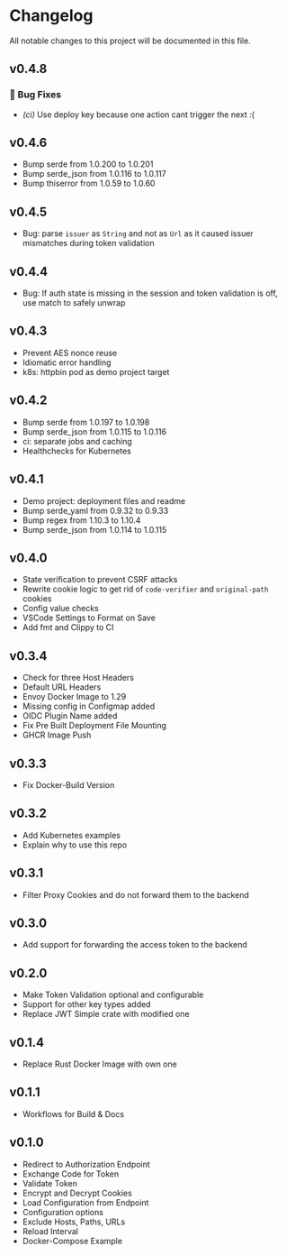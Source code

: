 # Changelog

All notable changes to this project will be documented in this file.

## v0.4.8

### 🐛 Bug Fixes

- *(ci)* Use deploy key because one action cant trigger the next :(

## v0.4.6

* Bump serde from 1.0.200 to 1.0.201
* Bump serde_json from 1.0.116 to 1.0.117
* Bump thiserror from 1.0.59 to 1.0.60

## v0.4.5

* Bug: parse `issuer` as `String` and not as `Url` as it caused issuer mismatches during token validation

## v0.4.4

* Bug: If auth state is missing in the session and token validation is off, use match to safely unwrap

## v0.4.3

* Prevent AES nonce reuse
* Idiomatic error handling
* k8s: httpbin pod as demo project target

## v0.4.2

* Bump serde from 1.0.197 to 1.0.198
* Bump serde_json from 1.0.115 to 1.0.116
* ci: separate jobs and caching
* Healthchecks for Kubernetes

## v0.4.1

* Demo project: deployment files and readme
* Bump serde_yaml from 0.9.32 to 0.9.33
* Bump regex from 1.10.3 to 1.10.4
* Bump serde_json from 1.0.114 to 1.0.115

## v0.4.0

* State verification to prevent CSRF attacks
* Rewrite cookie logic to get rid of `code-verifier` and `original-path` cookies
* Config value checks
* VSCode Settings to Format on Save
* Add fmt and Clippy to CI

## v0.3.4

* Check for three Host Headers
* Default URL Headers
* Envoy Docker Image to 1.29
* Missing config in Configmap added
* OIDC Plugin Name added
* Fix Pre Built Deployment File Mounting
* GHCR Image Push

## v0.3.3

* Fix Docker-Build Version

## v0.3.2

* Add Kubernetes examples
* Explain why to use this repo

## v0.3.1

* Filter Proxy Cookies and do not forward them to the backend

## v0.3.0

* Add support for forwarding the access token to the backend

## v0.2.0

* Make Token Validation optional and configurable
* Support for other key types added
* Replace JWT Simple crate with modified one

## v0.1.4

* Replace Rust Docker Image with own one

## v0.1.1

* Workflows for Build & Docs

## v0.1.0

* Redirect to Authorization Endpoint
* Exchange Code for Token
* Validate Token
* Encrypt and Decrypt Cookies
* Load Configuration from Endpoint
* Configuration options
* Exclude Hosts, Paths, URLs
* Reload Interval
* Docker-Compose Example
